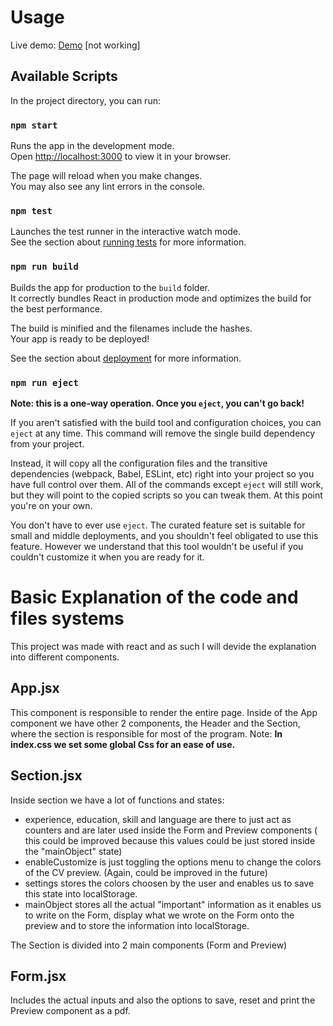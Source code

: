 # Usage

Live demo: [Demo](https://rodrigo0345.github.io/CV-Maker/) [not working] 

## Available Scripts

In the project directory, you can run:

### `npm start`

Runs the app in the development mode.\
Open [http://localhost:3000](http://localhost:3000) to view it in your browser.

The page will reload when you make changes.\
You may also see any lint errors in the console.

### `npm test`

Launches the test runner in the interactive watch mode.\
See the section about [running tests](https://facebook.github.io/create-react-app/docs/running-tests) for more information.

### `npm run build`

Builds the app for production to the `build` folder.\
It correctly bundles React in production mode and optimizes the build for the best performance.

The build is minified and the filenames include the hashes.\
Your app is ready to be deployed!

See the section about [deployment](https://facebook.github.io/create-react-app/docs/deployment) for more information.

### `npm run eject`

**Note: this is a one-way operation. Once you `eject`, you can't go back!**

If you aren't satisfied with the build tool and configuration choices, you can `eject` at any time. This command will remove the single build dependency from your project.

Instead, it will copy all the configuration files and the transitive dependencies (webpack, Babel, ESLint, etc) right into your project so you have full control over them. All of the commands except `eject` will still work, but they will point to the copied scripts so you can tweak them. At this point you're on your own.

You don't have to ever use `eject`. The curated feature set is suitable for small and middle deployments, and you shouldn't feel obligated to use this feature. However we understand that this tool wouldn't be useful if you couldn't customize it when you are ready for it.

# Basic Explanation of the code and files systems

This project was made with react and as such I will devide the explanation into different components.

## App.jsx
This component is responsible to render the entire page.
Inside of the App component we have other 2 components, the Header and the Section, where the section is responsible for most of the program.
Note: **In index.css we set some global Css for an ease of use.**

## Section.jsx
Inside section we have a lot of functions and states:
- experience, education, skill and language are there to just act as counters and are later used inside the Form and Preview components ( this could be improved because this values could be just stored inside the "mainObject" state)
- enableCustomize is just toggling the options menu to change the colors of the CV preview. (Again, could be improved in the future)
- settings stores the colors choosen by the user and enables us to save this state into localStorage.
- mainObject stores all the actual "important" information as it enables us to write on the Form, display what we wrote on the Form onto the preview and to store the information into localStorage.

The Section is divided into 2 main components (Form and Preview)

## Form.jsx
Includes the actual inputs and also the options to save, reset and print the Preview component as a pdf.

